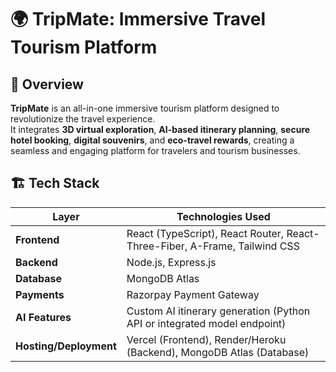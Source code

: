  # 🌍 TripMate: Immersive Travel Tourism Platform

 ## 🧭 Overview

**TripMate** is an all-in-one immersive tourism platform designed to revolutionize the travel experience.  
It integrates **3D virtual exploration**, **AI-based itinerary planning**, **secure hotel booking**, **digital souvenirs**, and **eco-travel rewards**, creating a seamless and engaging platform for travelers and tourism businesses.


## 🏗️ Tech Stack

| Layer | Technologies Used |
|-------|--------------------|
| **Frontend** | React (TypeScript), React Router, React-Three-Fiber, A-Frame, Tailwind CSS |
| **Backend** | Node.js, Express.js |
| **Database** | MongoDB Atlas |
| **Payments** | Razorpay Payment Gateway |
| **AI Features** | Custom AI itinerary generation (Python API or integrated model endpoint) |
| **Hosting/Deployment** | Vercel (Frontend), Render/Heroku (Backend), MongoDB Atlas (Database) |
